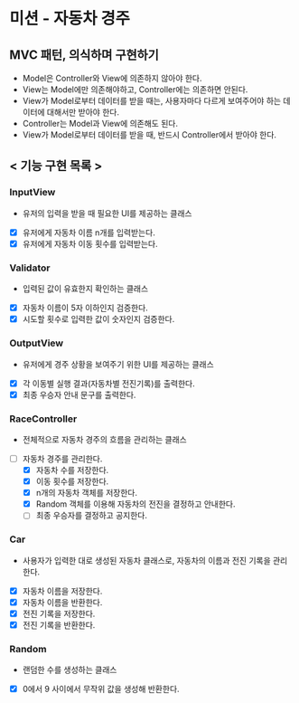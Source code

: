 # 미션 - 자동차 경주

## MVC 패턴, 의식하며 구현하기

- Model은 Controller와 View에 의존하지 않아야 한다.
- View는 Model에만 의존해야하고, Controller에는 의존하면 안된다.
- View가 Model로부터 데이터를 받을 때는, 사용자마다 다르게 보여주어야 하는 데이터에 대해서만 받아야 한다.
- Controller는 Model과 View에 의존해도 된다.
- View가 Model로부터 데이터를 받을 때, 반드시 Controller에서 받아야 한다. 

## < 기능 구현 목록 >

### InputView

- 유저의 입력을 받을 때 필요한 UI를 제공하는 클래스
- [x] 유저에게 자동차 이름 n개를 입력받는다.
- [x] 유저에게 자동차 이동 횟수를 입력받는다.

### Validator

- 입력된 값이 유효한지 확인하는 클래스
- [x] 자동차 이름이 5자 이하인지 검증한다.
- [x] 시도할 횟수로 입력한 값이 숫자인지 검증한다.

### OutputView

- 유저에게 경주 상황을 보여주기 위한 UI를 제공하는 클래스
- [x] 각 이동별 실행 결과(자동차별 전진기록)를 출력한다.
- [x] 최종 우승자 안내 문구를 출력한다.

### RaceController

- 전체적으로 자동차 경주의 흐름을 관리하는 클래스
- [ ] 자동차 경주를 관리한다.
  - [x] 자동차 수를 저장한다.
  - [x] 이동 횟수를 저장한다.
  - [x] n개의 자동차 객체를 저장한다.
  - [x] Random 객체를 이용해 자동차의 전진을 결정하고 안내한다.
  - [ ] 최종 우승자를 결정하고 공지한다.

### Car

- 사용자가 입력한 대로 생성된 자동차 클래스로, 자동차의 이름과 전진 기록을 관리한다.
- [x] 자동차 이름을 저장한다.
- [x] 자동차 이름을 반환한다.
- [x] 전진 기록을 저장한다.
- [x] 전진 기록을 반환한다.

### Random
- 랜덤한 수를 생성하는 클래스
- [x] 0에서 9 사이에서 무작위 값을 생성해 반환한다.